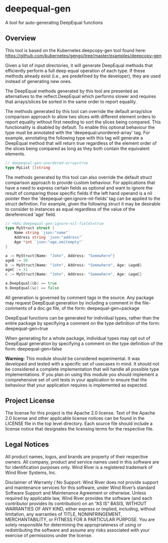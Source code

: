 # deepequal-gen
A tool for auto-generating DeepEqual functions

## Overview

This tool is based on the Kubernetes deepcopy-gen tool found here:
  https://github.com/kubernetes/gengo/tree/master/examples/deepcopy-gen

Given a list of input directories, it will generate DeepEqual methods that 
efficiently perform a full deep equal operation of each type. If these methods 
already exist (i.e., are predefined by the developer), they are used instead of
generating new ones.

The DeepEqual methods generated by this tool are presented as alternatives
to the reflect.DeepEqual which performs slower and requires that arrays/slices 
be sorted in the same order to report equality.  

The methods generated by this tool can override the default array/slice 
comparison approach to allow two slices with different element orders to 
report equality without first needing to sort the slices being compared.  This 
functionality is disabled by default. To enable this optional behaviour the type
must be annotated with the 'deepequal:unordered-array' tag.  For example, 
annotating the following type with this tag will generate a DeepEqual method 
that will return true regardless of the element order of the slices being 
compared as long as they both contain the equivalent elements.

```go
// deepequal-gen:unordered-array=true
type MyList []string
```

The methods generated by this tool can also override the default struct 
comparison approach to provide custom behaviour.  For applications that have a
need to express certain fields as optional and want to ignore the result of 
comparing those specific fields if the left hand operand is a nil pointer then 
the 'deepequal-gen:ignore-nil-fields' tag can be applied to the struct 
definition.  For example, given the following struct it may be desirable to
consider to instances as equal regardless of the value of the dereferenced 'age'
field.  

```go
// +k8s:deepequal-gen:ignore-nil-fields=true
type MyStruct struct {
    Name string `json:"name"`
    Address string `json:"address"`
    Age *int `json:"age,omitempty"`
}

a := MyStruct{Name: "John", Address: "Somewhere"}
ageB := 30
b := MyStruct{Name: "John", Address: "Somewhere", Age: &ageB}
ageC := 31
c := MyStruct{Name: "John", Address: "Somewhere", Age: &ageC}

a.DeepEqual(&b) == true
b.DeepEqual(&c) == false
```
 
All generation is governed by comment tags in the source.  Any package may
request DeepEqual generation by including a comment in the file-comments of
a doc.go file, of the form:
  deepequal-gen=package

DeepEqual functions can be generated for individual types, rather than the
entire package by specifying a comment on the type definition of the form:
  deepequal-gen=true

When generating for a whole package, individual types may opt out of
DeepEqual generation by specifying a comment on the type definition of the
form:
  deepequal-gen=false

**Warning:**  This module should be considered experimental.  It was developed and
tested with a specific set of usecases in mind.  It should not be considered
a complete implementation that will handle all possible type implementations. If
you plan on using this module you should implement a comprehensive set of unit
tests in your application to ensure that the behaviour that your application
requires is implemented as expected.


## Project License

The license for this project is the Apache 2.0 license. Text of the Apache 2.0
license and other applicable license notices can be found in the LICENSE file
in the top level directory. Each source file should include a license notice
that designates the licensing terms for the respective file.


## Legal Notices

All product names, logos, and brands are property of their respective owners.
All company, product and service names used in this software are for
identification purposes only. Wind River is a registered trademark of Wind River
Systems, Inc.

Disclaimer of Warranty / No Support: Wind River does not provide support and
maintenance services for this software, under Wind River’s standard Software
Support and Maintenance Agreement or otherwise. Unless required by applicable
law, Wind River provides the software (and each contributor provides its
contribution) on an “AS IS” BASIS, WITHOUT WARRANTIES OF ANY KIND, either
express or implied, including, without limitation, any warranties of TITLE,
NONINFRINGEMENT, MERCHANTABILITY, or FITNESS FOR A PARTICULAR PURPOSE. You are
solely responsible for determining the appropriateness of using or
redistributing the software and assume any risks associated with your exercise
of permissions under the license.
